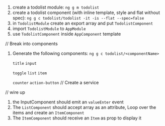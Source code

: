 1. create a todolist module: `ng g m todolist`
2. create a todolist component (with inline template, style and flat without spec): 
   `ng g c todolist/todolist -it -is --flat --spec=false`
3. in `TodolistModule` create an export array and put `TodolistComponent`    
4. import `TodolistModule` to `AppModule`
5. use `TodolistComponent` inside `AppComponent` template

// Break into components
1. Generate the following components:
    `ng g c todolist/<componentName>`

    `title`
    `input`
    
    `toggle`
    `list`
    `item`
   
    `counter`
    `action-button`
// Create a service

// wire up
1. the InputComponent should emit an `valueEnter` event
2. The `ListComponent` should accept array as an attribute,
   Loop over the items and create an `ItemComponent` 
3. The `ItemComponent` should receive an `Item` as prop to display it






 